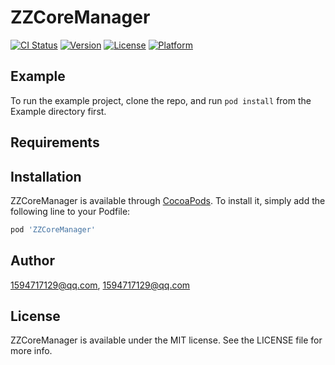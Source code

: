 # ZZCoreManager

[![CI Status](http://img.shields.io/travis/1594717129@qq.com/ZZCoreManager.svg?style=flat)](https://travis-ci.org/1594717129@qq.com/ZZCoreManager)
[![Version](https://img.shields.io/cocoapods/v/ZZCoreManager.svg?style=flat)](http://cocoapods.org/pods/ZZCoreManager)
[![License](https://img.shields.io/cocoapods/l/ZZCoreManager.svg?style=flat)](http://cocoapods.org/pods/ZZCoreManager)
[![Platform](https://img.shields.io/cocoapods/p/ZZCoreManager.svg?style=flat)](http://cocoapods.org/pods/ZZCoreManager)

## Example

To run the example project, clone the repo, and run `pod install` from the Example directory first.

## Requirements

## Installation

ZZCoreManager is available through [CocoaPods](http://cocoapods.org). To install
it, simply add the following line to your Podfile:

```ruby
pod 'ZZCoreManager'
```

## Author

1594717129@qq.com, 1594717129@qq.com

## License

ZZCoreManager is available under the MIT license. See the LICENSE file for more info.
